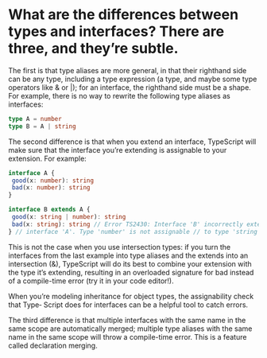# What are the differences between types and interfaces? There are three, and they’re subtle.

The first is that type aliases are more general, in that their righthand side can be any type, including a type expression (a type, and maybe some type operators like & or |); for an interface, the righthand side must be a shape. For example, there is no way to rewrite the following type aliases as interfaces:

```ts
type A = number 
type B = A | string
```

The second difference is that when you extend an interface, TypeScript will make sure that the interface you’re extending is assignable to your extension. For example:

```ts
interface A {
 good(x: number): string 
 bad(x: number): string
}

interface B extends A {
 good(x: string | number): string
 bad(x: string): string // Error TS2430: Interface 'B' incorrectly extends
} // interface 'A'. Type 'number' is not assignable // to type 'string'.
```

This is not the case when you use intersection types: if you turn the interfaces from the last example into type aliases and the extends into an intersection (&), TypeScript will do its best to combine your extension with the type it’s extending, resulting in an overloaded signature for bad instead of a compile-time error (try it in your code editor!).

When you’re modeling inheritance for object types, the assignability check that Type‐ Script does for interfaces can be a helpful tool to catch errors.

The third difference is that multiple interfaces with the same name in the same scope are automatically merged; multiple type aliases with the same name in the same scope will throw a compile-time error. This is a feature called declaration merging.